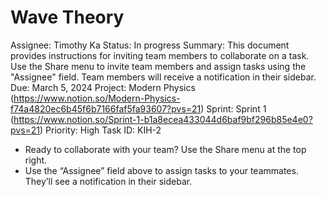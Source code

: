 # Wave Theory

Assignee: Timothy Ka
Status: In progress
Summary: This document provides instructions for inviting team members to collaborate on a task. Use the Share menu to invite team members and assign tasks using the "Assignee" field. Team members will receive a notification in their sidebar.
Due: March 5, 2024
Project: Modern Physics (https://www.notion.so/Modern-Physics-f74a4820ec6b45f6b7166faf5fa93607?pvs=21)
Sprint: Sprint 1 (https://www.notion.so/Sprint-1-b1a8ecea433044d6baf9bf296b85e4e0?pvs=21)
Priority: High
Task ID: KIH-2

- Ready to collaborate with your team? Use the Share menu at the top right.
- Use the “Assignee” field above to assign tasks to your teammates. They’ll see a notification in their sidebar.
